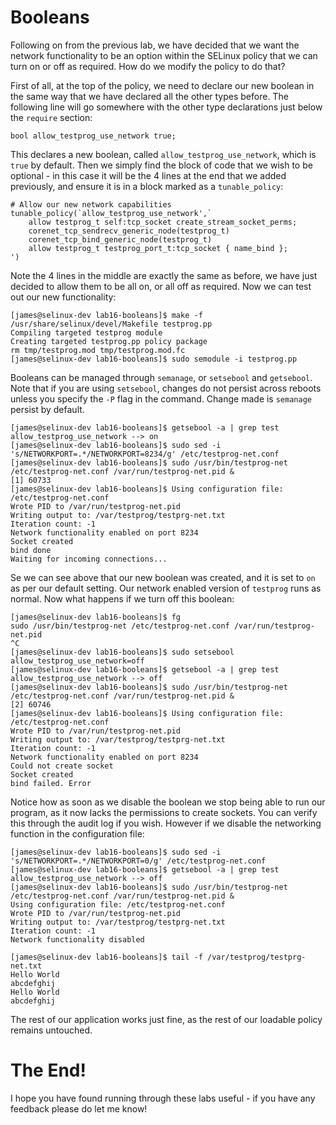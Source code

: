 # Booleans

Following on from the previous lab, we have decided that we want the network functionality to be an option within the SELinux policy that we can turn on or off as required. How do we modify the policy to do that?

First of all, at the top of the policy, we need to declare our new boolean in the same way that we have declared all the other types before. The following line will go somewhere with the other type declarations just below the `require` section:

```
bool allow_testprog_use_network true;
```

This declares a new boolean, called `allow_testprog_use_network`, which is `true` by default. Then we simply find the block of code that we wish to be optional - in this case it will be the 4 lines at the end that we added previously, and ensure it is in a block marked as a `tunable_policy`:

```
# Allow our new network capabilities
tunable_policy(`allow_testprog_use_network',`
	allow testprog_t self:tcp_socket create_stream_socket_perms;
	corenet_tcp_sendrecv_generic_node(testprog_t)
	corenet_tcp_bind_generic_node(testprog_t)
	allow testprog_t testprog_port_t:tcp_socket { name_bind };
')
```

Note the 4 lines in the middle are exactly the same as before, we have just decided to allow them to be all on, or all off as required. Now we can test out our new functionality:

```
[james@selinux-dev lab16-booleans]$ make -f /usr/share/selinux/devel/Makefile testprog.pp
Compiling targeted testprog module
Creating targeted testprog.pp policy package
rm tmp/testprog.mod tmp/testprog.mod.fc
[james@selinux-dev lab16-booleans]$ sudo semodule -i testprog.pp
```

Booleans can be managed through `semanage`, or `setsebool` and `getsebool`. Note that if you are using `setsebool`, changes do not persist across reboots unless you specify the `-P` flag in the command. Change made is `semanage` persist by default.

```
[james@selinux-dev lab16-booleans]$ getsebool -a | grep test
allow_testprog_use_network --> on
[james@selinux-dev lab16-booleans]$ sudo sed -i 's/NETWORKPORT=.*/NETWORKPORT=8234/g' /etc/testprog-net.conf
[james@selinux-dev lab16-booleans]$ sudo /usr/bin/testprog-net /etc/testprog-net.conf /var/run/testprog-net.pid &
[1] 60733
[james@selinux-dev lab16-booleans]$ Using configuration file: /etc/testprog-net.conf
Wrote PID to /var/run/testprog-net.pid
Writing output to: /var/testprog/testprg-net.txt
Iteration count: -1
Network functionality enabled on port 8234
Socket created
bind done
Waiting for incoming connections...
```

Se we can see above that our new boolean was created, and it is set to `on` as per our default setting. Our network enabled version of `testprog` runs as normal. Now what happens if we turn off this boolean:

```
[james@selinux-dev lab16-booleans]$ fg
sudo /usr/bin/testprog-net /etc/testprog-net.conf /var/run/testprog-net.pid
^C
[james@selinux-dev lab16-booleans]$ sudo setsebool allow_testprog_use_network=off
[james@selinux-dev lab16-booleans]$ getsebool -a | grep test
allow_testprog_use_network --> off
[james@selinux-dev lab16-booleans]$ sudo /usr/bin/testprog-net /etc/testprog-net.conf /var/run/testprog-net.pid &
[2] 60746
[james@selinux-dev lab16-booleans]$ Using configuration file: /etc/testprog-net.conf
Wrote PID to /var/run/testprog-net.pid
Writing output to: /var/testprog/testprg-net.txt
Iteration count: -1
Network functionality enabled on port 8234
Could not create socket
Socket created
bind failed. Error
```

Notice how as soon as we disable the boolean we stop being able to run our program, as it now lacks the permissions to create sockets. You can verify this through the audit log if you wish. However if we disable the networking function in the configuration file:

```
[james@selinux-dev lab16-booleans]$ sudo sed -i 's/NETWORKPORT=.*/NETWORKPORT=0/g' /etc/testprog-net.conf
[james@selinux-dev lab16-booleans]$ getsebool -a | grep test
allow_testprog_use_network --> off
[james@selinux-dev lab16-booleans]$ sudo /usr/bin/testprog-net /etc/testprog-net.conf /var/run/testprog-net.pid &
Using configuration file: /etc/testprog-net.conf
Wrote PID to /var/run/testprog-net.pid
Writing output to: /var/testprog/testprg-net.txt
Iteration count: -1
Network functionality disabled

[james@selinux-dev lab16-booleans]$ tail -f /var/testprog/testprg-net.txt
Hello World
abcdefghij
Hello World
abcdefghij
```

The rest of our application works just fine, as the rest of our loadable policy remains untouched.

# The End!

I hope you have found running through these labs useful - if you have any feedback please do let me know!
